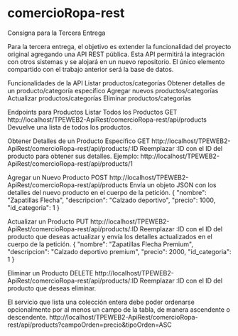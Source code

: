 # comercioRopa-rest
Consigna para la Tercera Entrega

Para la tercera entrega, el objetivo es extender la funcionalidad del proyecto original agregando una API REST pública. Esta API permitirá la integración con otros sistemas y se alojará en un nuevo repositorio. El único elemento compartido con el trabajo anterior será la base de datos.

Funcionalidades de la API
Listar productos/categorías
Obtener detalles de un producto/categoría específico
Agregar nuevos productos/categorías
Actualizar productos/categorías
Eliminar productos/categorías

Endpoints para Productos
Listar Todos los Productos
GET http://localhost/TPEWEB2-ApiRest/comercioRopa-rest/api/products
Devuelve una lista de todos los productos.

Obtener Detalles de un Producto Específico
GET http://localhost/TPEWEB2-ApiRest/comercioRopa-rest/api/products/:ID
Reemplazar :ID con el ID del producto para obtener sus detalles.
Ejemplo: http://localhost/TPEWEB2-ApiRest/comercioRopa-rest/api/products/1

Agregar un Nuevo Producto
POST http://localhost/TPEWEB2-ApiRest/comercioRopa-rest/api/products
Envía un objeto JSON con los detalles del nuevo producto en el cuerpo de la petición.
{
  "nombre": "Zapatillas Flecha",
  "descripcion": "Calzado deportivo",
  "precio": 1000,
  "id_categoria": 1
}

Actualizar un Producto
PUT http://localhost/TPEWEB2-ApiRest/comercioRopa-rest/api/products/:ID
Reemplazar :ID con el ID del producto que deseas actualizar y envía los detalles actualizados en el cuerpo de la petición.
{
  "nombre": "Zapatillas Flecha Premium",
  "descripcion": "Calzado deportivo premium",
  "precio": 2000,
  "id_categoria": 1
}

Eliminar un Producto
DELETE http://localhost/TPEWEB2-ApiRest/comercioRopa-rest/api/products/:ID
Reemplazar :ID con el ID del producto que deseas eliminar.


El servicio que lista una colección entera debe poder ordenarse opcionalmente por al menos un campo de la tabla, de manera ascendente o descendente.
http://localhost/TPEWEB2-ApiRest/comercioRopa-rest/api/products?campoOrden=precio&tipoOrden=ASC